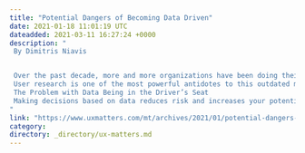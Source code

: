 ```yaml
---
title: "Potential Dangers of Becoming Data Driven"
date: 2021-01-18 11:01:19 UTC
dateadded: 2021-03-11 16:27:24 +0000
description: "
 By Dimitris Niavis 


 Over the past decade, more and more organizations have been doing their best to become data driven. This is a huge and much-awaited mindset leap—especially given corporate dinosaurs’ typical way of thinking: “I’m the HiPPO (Highest Paid Person in the Office) and my gut tells me this is what the customer needs.” 
 User research is one of the most powerful antidotes to this outdated mindset and is becoming part of the vocabulary and practice of an increasing number of organizations. It also signifies an increase in UX maturity, so is a very promising trend! 
 The Problem with Data Being in the Driver’s Seat 
 Making decisions based on data reduces risk and increases your potential for creating useful outcomes. However, if you make decisions based on bad data, you risk making a similar—or perhaps an even worse—kind of gamble or bet as when making decisions based on untested assumptions. Read More 
"
link: "https://www.uxmatters.com/mt/archives/2021/01/potential-dangers-of-becoming-data-driven.php"
category:
directory: _directory/ux-matters.md
---
```

